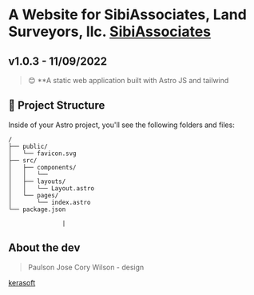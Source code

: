 # A Website for SibiAssociates, Land Surveyors, llc. [SibiAssociates](https://)

## v1.0.3 - 11/09/2022

> 😊 **A static web application built with Astro JS and tailwind


## 🚀 Project Structure

Inside of your Astro project, you'll see the following folders and files:

```
/
├── public/
│   └── favicon.svg
├── src/
│   ├── components/
│   │   └── 
│   ├── layouts/
│   │   └── Layout.astro
│   └── pages/
│       └── index.astro
└── package.json
```
                   |

## About the dev
 > Paulson Jose
 > Cory Wilson - design

[kerasoft](https://kerasoft.in)